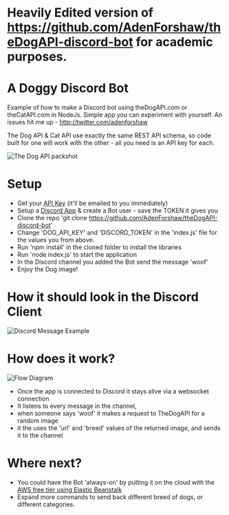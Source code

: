 # Heavily Edited version of https://github.com/AdenForshaw/theDogAPI-discord-bot for academic purposes.
# A Doggy Discord Bot

Example of how to make a Discord bot using theDogAPI.com or theCatAPI.com in NodeJs. Simple app you can experiment with yourself.
An issues hit me up - http://twitter.com/adenforshaw

The Dog API & Cat API use exactly the same REST API schema, so code built for one will work with the other - all you need is an API key for each.


![The Dog API packshot](docs/packshot.png)

# Setup
- Get your [API Key](https://thedogapi.com/signup) (it'll be emailed to you immediately)
- Setup a [Discord App](https://discordapp.com/developers/applications/me/create) & create a Bot user - save the TOKEN it gives you
- Clone the repo 'git clone https://github.com/AdenForshaw/theDogAPI-discord-bot'
- Change 'DOG_API_KEY' and 'DISCORD_TOKEN' in the 'index.js' file for the values you from above.
- Run 'npm install' in the cloned folder to install the libraries
- Run 'node index.js' to start the application
- In the Discord channel you added the Bot send the message 'woof'
- Enjoy the Dog image!

# How it should look in the Discord Client
![Discord Message Example](docs/discord-example.png)

# How does it work?
![Flow Diagram](docs/flow-diagram.png)
- Once the app is connected to Discord it stays alive via a websocket connection
- It listens to every message in the channel, 
- when someone says 'woof' it makes a request to TheDogAPI for a random image
- it the uses the 'url' and 'breed' values of the returned image, and sends it to the channel

# Where next?
- You could have the Bot 'always-on' by putting it on the cloud with the [AWS free tier using Elastic Beanstalk](https://aws.amazon.com/free/)
- Expand more commands to send back different breed of dogs, or different categories.
